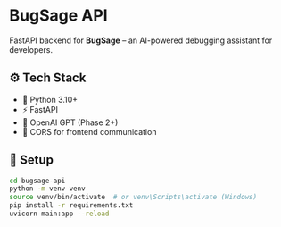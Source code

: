 # BugSage API

FastAPI backend for **BugSage** – an AI-powered debugging assistant for developers.

## ⚙️ Tech Stack

- 🐍 Python 3.10+
- ⚡ FastAPI
- 🧠 OpenAI GPT (Phase 2+)
- 🔗 CORS for frontend communication

## 🔧 Setup

```bash
cd bugsage-api
python -m venv venv
source venv/bin/activate  # or venv\Scripts\activate (Windows)
pip install -r requirements.txt
uvicorn main:app --reload